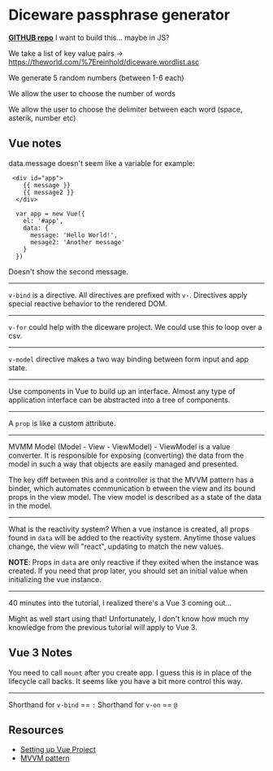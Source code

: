 # Diceware passphrase generator
[**GITHUB repo**](https://github.com/jonathanyeong/diceware_passphrase_gen)
I want to build this... maybe in JS?

We take a list of key value pairs -> https://theworld.com/%7Ereinhold/diceware.wordlist.asc

We generate 5 random numbers (between 1-6 each)

We allow the user to choose the number of words

We allow the user to choose the delimiter between each word (space, asterik, number etc)

## Vue notes

data.message doesn't seem like a variable for example:

```
 <div id="app">
    {{ message }}
    {{ message2 }}
  </div>

  var app = new Vue({
    el: '#app',
    data: {
      message: 'Hello World!',
      mesage2: 'Another message'
    }
  })
```

Doesn't show the second message.

---

`v-bind` is a directive. All directives are prefixed with `v-`. Directives apply special reactive behavior to the rendered DOM.

---
`v-for` could help with the diceware project. We could use this to loop over a csv.

---
`v-model` directive makes a two way binding between form input and app state.

---
Use components in Vue to build up an interface. Almost any type of application interface can be abstracted into a tree of components.

---
A `prop` is like a custom attribute.

---
MVMM Model (Model - View - ViewModel) - ViewModel is a value converter. It is responsible for exposing (converting) the data from the model in such a way that objects are easily managed and presented.

The key diff between this and a controller is that the MVVM pattern has a binder, which automates communication b etween the view and its bound props in the view model. The view model is described as a state of the data in the model.

---

What is the reactivity system? When a vue instance is created, all props found in `data` will be added to the reactivity system. Anytime those values change, the view will "react", updating to match the new values.

**NOTE**: Props in `data` are only reactive if they exited when the instance was created. If you need that prop later, you should set an initial value when initializing the vue instance.

---

40 minutes into the tutorial, I realized there's a Vue 3 coming out...

Might as well start using that! Unfortunately, I don't know how much my knowledge from the previous tutorial will apply to Vue 3.

## Vue 3 Notes
You need to call `mount` after you create app. I guess this is in place of the lifecycle call backs. It seems like you have a bit more control this way.

---
Shorthand for `v-bind` == `:`
Shorthand for `v-on` == `@`
## Resources

- [Setting up Vue Project](https://medium.com/@subodhgarg/how-to-set-up-vue-js-project-in-5-easy-steps-using-vue-cli-669b1aea518b)
- [MVVM pattern](https://en.wikipedia.org/wiki/Model%E2%80%93view%E2%80%93viewmodel)